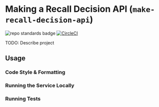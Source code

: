 # Making a Recall Decision API (`make-recall-decision-api`)

![repo standards badge](https://operations-engineering-reports.cloud-platform.service.justice.gov.uk/github_repositories#make-recall-decision-api)
[![CircleCI](https://circleci.com/gh/ministryofjustice/make-recall-decision-api/tree/main.svg?style=svg)](https://circleci.com/gh/ministryofjustice/make-recall-decision-api)

TODO: Describe project

## Usage

### Code Style & Formatting

### Running the Service Locally

### Running Tests
